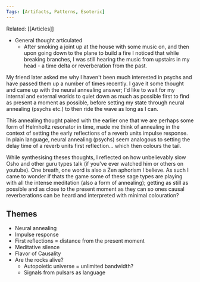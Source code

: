 ```yaml
---
Tags: [Artifacts, Patterns, Esoteric]
---
```

Related: [[Articles]]

- General thought articulated
    - After smoking a joint up at the house with some music on, and then upon going down to the plane to build a fire I noticed that while breaking branches, I was still hearing the music from upstairs in my head - a time delta or reverberation from the past. 

My friend later asked me why I haven't been much interested in psychs and have passed them up a number of times recently. I gave it some thought and came up with the neural annealing answer; I'd like to wait for my internal and external worlds to quiet down as much as possible first to find as present a moment as possible, before setting my state through neural annealing (psychs etc.) to then ride the wave as long as I can. 

This annealing thought paired with the earlier one that we are perhaps some form of Helmholtz resonator in time, made me think of annealing in the context of setting the early reflections of a reverb units impulse response. In plain language, neural annealing (psychs) seem analogous to setting the delay time of a reverb units first reflection... which then colours the tail.

While synthesising theses thoughts, I reflected on how unbelievably slow Osho and other guru types talk (if you've ever watched him or others on youtube). One breath, one word is also a Zen aphorism I believe. As such I came to wonder if thats the game some of these sage types are playing with all the intense meditation (also a form of annealing); getting as still as possible and as close to the present moment as they can so ones causal reverberations can be heard and interpreted with minimal colouration?


## Themes
- Neural annealing
- Impulse response
- First reflections = distance from the present moment
- Meditative silence 
- Flavor of Causality
- Are the rocks alive?
	- Autopoietic universe = unlimited bandwidth?
	- Signals from pulsars as language